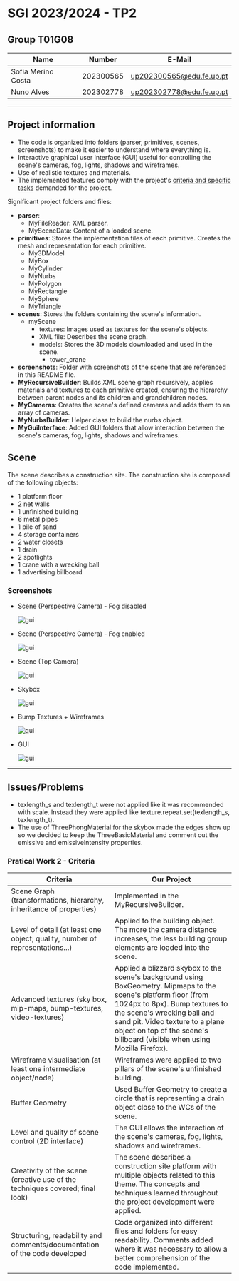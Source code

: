 # SGI 2023/2024 - TP2

## Group T01G08

| Name               | Number    | E-Mail                   |
| ------------------ | --------- | ------------------------ |
| Sofia Merino Costa | 202300565 | up202300565@edu.fe.up.pt |
| Nuno Alves         | 202302778 | up202302778@edu.fe.up.pt |

---

## Project information

- The code is organized into folders (parser, primitives, scenes, screenshots) to make it easier to understand where everything is.
- Interactive graphical user interface (GUI) useful for controlling the scene's cameras, fog, lights, shadows and wireframes.
- Use of realistic textures and materials.
- The implemented features comply with the project's [criteria and specific tasks](#pratical-work-2---criteria) demanded for the project.

Significant project folders and files:

- **parser**:
  - MyFileReader: XML parser.
  - MySceneData: Content of a loaded scene.
- **primitives**: Stores the implementation files of each primitive. Creates the mesh and representation for each primitive.
  - My3DModel
  - MyBox
  - MyCylinder
  - MyNurbs
  - MyPolygon
  - MyRectangle
  - MySphere
  - MyTriangle
- **scenes**: Stores the folders containing the scene's information.
  - myScene
    - textures: Images used as textures for the scene's objects.
    - XML file: Describes the scene graph.
    - models: Stores the 3D models downloaded and used in the scene.
      - tower_crane
- **screenshots**: Folder with screenshots of the scene that are referenced in this README file.
- **MyRecursiveBuilder**: Builds XML scene graph recursively, applies materials and textures to each primitive created, ensuring the hierarchy between parent nodes and its children and grandchildren nodes.
- **MyCameras**: Creates the scene's defined cameras and adds them to an array of cameras.
- **MyNurbsBuilder**: Helper class to build the nurbs object.
- **MyGuiInterface**: Added GUI folders that allow interaction between the scene's cameras, fog, lights, shadows and wireframes.

## Scene

The scene describes a construction site. The construction site is composed of the following objects:

- 1 platform floor
- 2 net walls
- 1 unfinished building
- 6 metal pipes
- 1 pile of sand
- 4 storage containers
- 2 water closets
- 1 drain
- 2 spotlights
- 1 crane with a wrecking ball
- 1 advertising billboard

### Screenshots

- Scene (Perspective Camera) - Fog disabled

  ![gui](./screenshots/scene.png)

- Scene (Perspective Camera) - Fog enabled

  ![gui](./screenshots/fog.png)

- Scene (Top Camera)

  ![gui](./screenshots/top.png)

- Skybox

  ![gui](./screenshots/skybox.png)

- Bump Textures + Wireframes

  ![gui](./screenshots/bump.png)

- GUI

  ![gui](./screenshots/GUI.png)

---

## Issues/Problems

- texlength_s and texlength_t were not applied like it was recommended with scale. Instead they were applied like texture.repeat.set(texlength_s, texlength_t).
- The use of ThreePhongMaterial for the skybox made the edges show up so we decided to keep the ThreeBasicMaterial and comment out the emissive and emissiveIntensity properties.

### Pratical Work 2 - Criteria

| Criteria                                                                     | Our Project                                                                                                                                                                                                                                                                                       |
| ---------------------------------------------------------------------------- | ------------------------------------------------------------------------------------------------------------------------------------------------------------------------------------------------------------------------------------------------------------------------------------------------- |
| Scene Graph (transformations, hierarchy, inheritance of properties)          | Implemented in the MyRecursiveBuilder.                                                                                                                                                                                                                                                            |
| Level of detail (at least one object; quality, number of representations...) | Applied to the building object. The more the camera distance increases, the less building group elements are loaded into the scene.                                                                                                                                                               |
| Advanced textures (sky box, mip-maps, bump-textures, video-textures)         | Applied a blizzard skybox to the scene's background using BoxGeometry. Mipmaps to the scene's platform floor (from 1024px to 8px). Bump textures to the scene's wrecking ball and sand pit. Video texture to a plane object on top of the scene's billboard (visible when using Mozilla Firefox). |
| Wireframe visualisation (at least one intermediate object/node)              | Wireframes were applied to two pillars of the scene's unfinished building.                                                                                                                                                                                                                        |
| Buffer Geometry                                                              | Used Buffer Geometry to create a circle that is representing a drain object close to the WCs of the scene.                                                                                                                                                                                        |
| Level and quality of scene control (2D interface)                            | The GUI allows the interaction of the scene's cameras, fog, lights, shadows and wireframes.                                                                                                                                                                                                                   |
| Creativity of the scene (creative use of the techniques covered; final look) | The scene describes a construction site platform with multiple objects related to this theme. The concepts and techniques learned throughout the project development were applied.                                                                                                                |
| Structuring, readability and comments/documentation of the code developed    | Code organized into different files and folders for easy readability. Comments added where it was necessary to allow a better comprehension of the code implemented.                                                                                                                              |
